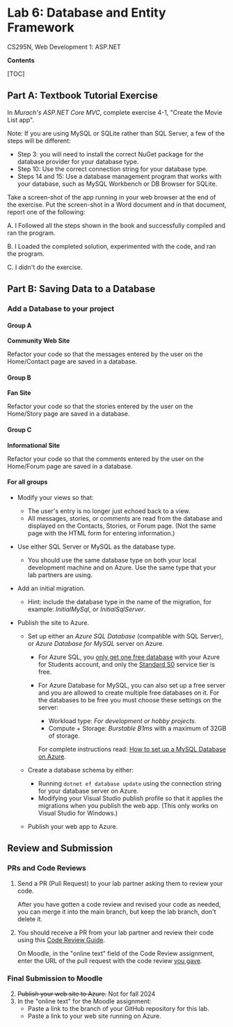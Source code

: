 <h1>Lab 6: Database and Entity Framework</h1>

 CS295N, Web Development 1: ASP.NET

**Contents**

[TOC]

## Part A: Textbook Tutorial Exercise

In *Murach's ASP.NET Core MVC*, complete exercise 4-1, "Create the Movie List app". 

Note: If you are using MySQL or SQLite rather than SQL Server, a few of the steps will be different:

- Step 3: you will need to install the correct NuGet package for the database provider for your database type.
- Step 10: Use the correct connection string for your database type.
- Steps 14 and 15: Use a database management program that works with your database, such as  MySQL Workbench or DB Browser for SQLite.

Take a screen-shot of the app running in your web browser at the end of the exercise. Put the screen-shot in a Word document and in that document, report one of the following:

A. I Followed all the steps shown in the book and successfully compiled and ran the program.

B. I Loaded the completed solution, experimented with the code, and ran the program.

C. I didn't do the exercise.



## Part B: Saving Data to a Database

### Add a Database to your project

#### Group A

**Community Web Site**

Refactor your code so that the messages entered by the user on the Home/Contact page are saved in a database.

#### Group B

**Fan Site**

Refactor your code so that the stories entered by the user on the Home/Story page are saved in a database.

#### Group C

**Informational Site**

Refactor your code so that the comments entered by the user on the Home/Forum page are saved in a database.



#### For all groups

- Modify your views so that:
  - The user's entry is no longer just echoed back to a view.
  -  All messages, stories, or comments are read from the database and displayed on the Contacts, Stories, or Forum page. (Not the same page with the HTML form for entering information.)
  
- Use either SQL Server or MySQL as the database type.
  - You should use the same database type on both your local development machine and on Azure. Use the same type that your lab partners are using.

- Add an initial migration.
  - Hint: include the database type in the name of the migration, for example: *InitialMySql*, or *InitialSqlServer*.

- Publish the site to Azure.
  - Set up either an  *Azure SQL Database* (compatible with SQL Server), or *Azure Database for MySQL* server on Azure.
    - For Azure SQL, you <u>only get one free database</u> with your Azure for Students account, and only the <u>Standard S0</u> service tier is free.
    
    - For Azure Database for MySQL, you can also set up a free server and you are allowed to create multiple free databases on it. For the databases to be free you must choose these settings on the server:
      - Workload type: *For development or hobby projects.*
      - Compute + Storage:  *Burstable B1ms* with a maximum of 32GB of storage.
      
      For complete instructions read: [How to set up a MySQL Database on Azure](https://lcc-cit.github.io/CS295N-CourseMaterials/Notes/AzureMySqlSetupGuide.html).
    
  - Create a database schema by either:
    - Running `dotnet ef database update` using the connection string for your database server on Azure.
    - Modifying your Visual Studio publish profile so that it applies the migrations when you publish the web app. (This only works on Visual Studio for Windows.)
    
  - Publish your web app to Azure.




## Review and Submission

### PRs and Code Reviews

1. Send a PR (Pull Request) to your lab partner asking them to review your code. 

   After you have gotten a code review and revised your code as needed, you can merge it into the main branch, but keep the lab branch, don't delete it.

2. You should receive a PR from your lab partner and review their code using this [Code Review Guide](../CodeReviewGuide.html).

   On Moodle, in the "online text" field of the Code Review assignment, enter the URL of the pull request with the code review <u>you gave</u>.

### Final Submission to Moodle

2.  <s>Publish your web site to Azure.</s> Not for fall 2024
3.  In the "online text" for the Moodle assignment:
    - Paste a link to the branch of your GitHub repository for this lab.
    - Paste a link to your web site running on Azure.